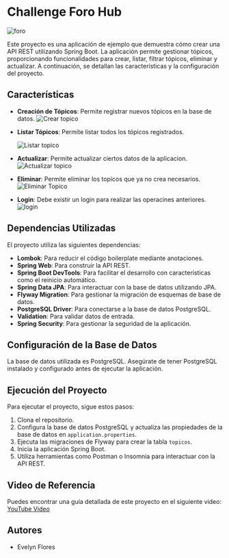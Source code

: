 # Challenge Foro Hub

![foro](https://github.com/user-attachments/assets/08141ea8-829d-4ca9-b880-5702cbdcbf7f)

Este proyecto es una aplicación de ejemplo que demuestra cómo crear una API REST utilizando Spring Boot. La aplicación permite gestionar tópicos, proporcionando funcionalidades para crear, listar, filtrar tópicos, eliminar y actualizar. A continuación, se detallan las características y la configuración del proyecto.

## Características

- **Creación de Tópicos**: Permite registrar nuevos tópicos en la base de datos.
  ![Crear topico](https://github.com/user-attachments/assets/4abe13a8-1b32-4ba0-aabb-9e87678357cf)

- **Listar Tópicos**: Permite listar todos los tópicos registrados.

  ![Listar topico](https://github.com/user-attachments/assets/da5b8429-43fb-4edc-853c-b03316400470)

- **Actualizar**: Permite actualizar ciertos datos de la aplicacion.
  ![Actualizar topico](https://github.com/user-attachments/assets/be6377cf-2025-4eb5-be95-afee8b43accc)

- **Eliminar**: Permite eliminar los topicos que ya no crea necesarios.
  ![Eliminar Topico](https://github.com/user-attachments/assets/29360944-0246-4554-95ba-d1294e791a2f)
  
- **Login**: Debe existir un login para realizar las operacines anteriores.
  ![login](https://github.com/user-attachments/assets/14ada1cc-8e49-4d6d-a8d4-18aedda61e98)


## Dependencias Utilizadas

El proyecto utiliza las siguientes dependencias:

- **Lombok**: Para reducir el código boilerplate mediante anotaciones.
- **Spring Web**: Para construir la API REST.
- **Spring Boot DevTools**: Para facilitar el desarrollo con características como el reinicio automático.
- **Spring Data JPA**: Para interactuar con la base de datos utilizando JPA.
- **Flyway Migration**: Para gestionar la migración de esquemas de base de datos.
- **PostgreSQL Driver**: Para conectarse a la base de datos PostgreSQL.
- **Validation**: Para validar datos de entrada.
- **Spring Security**: Para gestionar la seguridad de la aplicación.

## Configuración de la Base de Datos

La base de datos utilizada es PostgreSQL. Asegúrate de tener PostgreSQL instalado y configurado antes de ejecutar la aplicación.

## Ejecución del Proyecto

Para ejecutar el proyecto, sigue estos pasos:

1. Clona el repositorio.
2. Configura la base de datos PostgreSQL y actualiza las propiedades de la base de datos en `application.properties`.
3. Ejecuta las migraciones de Flyway para crear la tabla `topicos`.
4. Inicia la aplicación Spring Boot.
5. Utiliza herramientas como Postman o Insomnia para interactuar con la API REST.

## Video de Referencia

Puedes encontrar una guía detallada de este proyecto en el siguiente video: [YouTube Video](https://youtu.be/DGNMPo29lzA?si=E9pXU25iLRif36Y_)

## Autores

- Evelyn Flores
